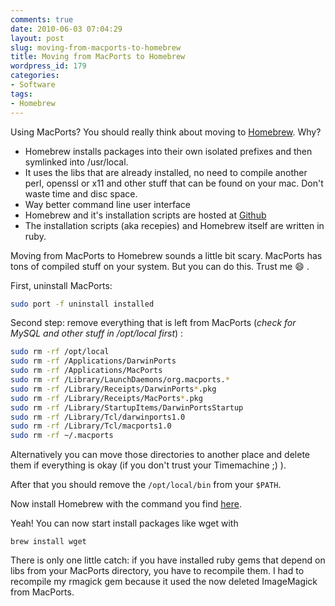 ```yaml
---
comments: true
date: 2010-06-03 07:04:29
layout: post
slug: moving-from-macports-to-homebrew
title: Moving from MacPorts to Homebrew
wordpress_id: 179
categories:
- Software
tags:
- Homebrew
---
```


Using MacPorts? You should really think about moving to
[Homebrew](http://mxcl.github.com/homebrew/). Why?

  * Homebrew  installs packages into their own isolated prefixes and then
    symlinked into /usr/local.
  * It uses the libs that are already installed, no need to compile another
    perl, openssl or x11 and other stuff that can be found on your mac. Don't
    waste time and disc space.
  * Way better command line user interface
  * Homebrew and it's installation scripts are hosted at
    [Github](http://github.com/mxcl/homebrew)
  * The installation scripts (aka recepies) and Homebrew itself are written in
    ruby.

Moving from MacPorts to Homebrew sounds a little bit scary. MacPorts has tons
of compiled stuff on your system. But you can do this. Trust me :smile: .

First, uninstall MacPorts:

``` bash
sudo port -f uninstall installed
```

Second step: remove everything that is left from MacPorts (_check for MySQL and
other stuff in /opt/local first_) :

``` bash
sudo rm -rf /opt/local
sudo rm -rf /Applications/DarwinPorts
sudo rm -rf /Applications/MacPorts
sudo rm -rf /Library/LaunchDaemons/org.macports.*
sudo rm -rf /Library/Receipts/DarwinPorts*.pkg
sudo rm -rf /Library/Receipts/MacPorts*.pkg
sudo rm -rf /Library/StartupItems/DarwinPortsStartup
sudo rm -rf /Library/Tcl/darwinports1.0
sudo rm -rf /Library/Tcl/macports1.0
sudo rm -rf ~/.macports
```

Alternatively you can move those directories to another place and delete them
if everything is okay (if you don't trust your Timemachine ;) ).

After that you should remove the `/opt/local/bin`  from your `$PATH`.

Now install Homebrew with the command you find
[here](https://github.com/mxcl/homebrew/wiki/installation).

Yeah! You can now start install packages like wget with

```
brew install wget
```

There is only one little catch: if you have installed ruby gems that depend on
libs from your MacPorts directory, you have to recompile them. I had to
recompile my rmagick gem because it used the now deleted ImageMagick from
MacPorts.
